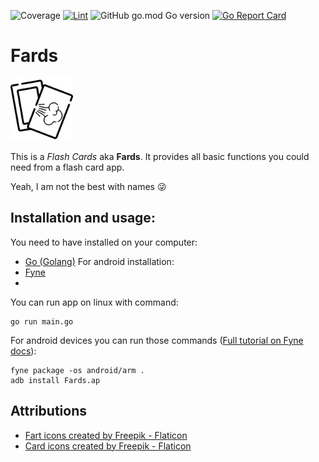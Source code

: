 ![Coverage](https://img.shields.io/badge/Coverage-66.4%25-yellow)
[![Lint](https://github.com/apiotrowski312/fards/actions/workflows/lint.yml/badge.svg)](https://github.com/apiotrowski312/fards/actions/workflows/lint.yml)
![GitHub go.mod Go version](https://img.shields.io/github/go-mod/go-version/apiotrowski312/fards)
[![Go Report Card](https://goreportcard.com/badge/github.com/apiotrowski312/fards)](https://goreportcard.com/report/github.com/apiotrowski312/fards)


# Fards

<picture>
  <source media="(prefers-color-scheme: dark)" srcset="assets/icon-white.png">
  <img alt="fards icon" src="assets/icon.png" width="100">
</picture>

This is a *Flash Cards* aka **Fards**. It provides all basic functions you could need from a flash card app. 

Yeah, I am not the best with names :stuck_out_tongue_winking_eye:

## Installation and usage:

You need to have installed on your computer:

- [Go (Golang)](https://go.dev/)
For android installation:
- [Fyne](https://fyne.io/) 
- 

You can run app on linux with command:

```
go run main.go
```

For android devices you can run those commands ([Full tutorial on Fyne docs](https://developer.fyne.io/started/mobile.html)):

```
fyne package -os android/arm .
adb install Fards.ap
```

## Attributions

- [Fart icons created by Freepik - Flaticon](https://www.flaticon.com/free-icons/fart)
- [Card icons created by Freepik - Flaticon](https://www.flaticon.com/free-icons/card)